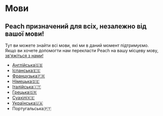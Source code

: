 # Мови
## Peach призначений для всіх, незалежно від вашої мови!

Тут ви можете знайти всі мови, які ми в даний момент підтримуємо.
Якщо ви хочете допомогти нам перекласти Peach на вашу місцеву мову, [зв'яжіться з нами!](mailto:hello@peachbitcoin.com)

<ul>
  <li><a href="/">Англійська🇬🇧</a></li>
  <li><a href="/es">Іспанська🇪🇸</a></li>
  <li><a href="/fr">Французька🇫🇷</a></li>
  <li><a href="/de">Німецька🇩🇪</a></li>
  <li><a href="/it">Італійська🇮🇹</a></li>
  <li><a href="/el">Грецька🇬🇷</a></li>
  <li><a href="/sw">Суахілі🇰🇪</a></li>
  <li><a href="/uk">Українська🇺🇦</a></li>
  <li><a href="/pt"></a>Португальська🇵🇹</li>
</ul>
